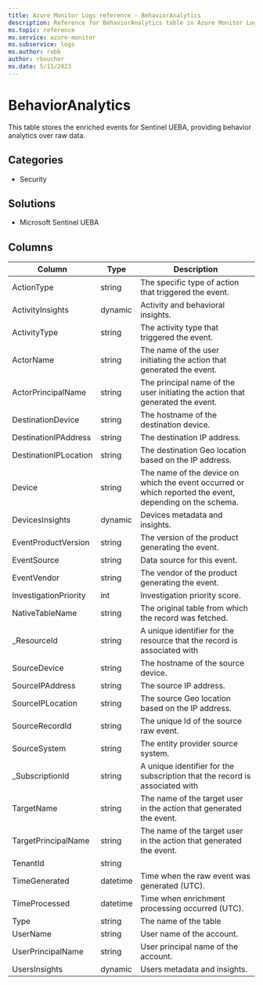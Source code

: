 ```yaml
---
title: Azure Monitor Logs reference - BehaviorAnalytics
description: Reference for BehaviorAnalytics table in Azure Monitor Logs.
ms.topic: reference
ms.service: azure-monitor
ms.subservice: logs
ms.author: robb
author: rboucher
ms.date: 5/11/2023
---
```


# BehaviorAnalytics

 This table stores the enriched events for Sentinel UEBA, providing behavior analytics over raw data.

## Categories

- Security
## Solutions

- Microsoft Sentinel UEBA




## Columns

| Column | Type | Description |
| --- | --- | --- |
| ActionType | string | The specific type of action that triggered the event. |
| ActivityInsights | dynamic | Activity and behavioral insights. |
| ActivityType | string | The activity type that triggered the event. |
| ActorName | string | The name of the user initiating the action that generated the event. |
| ActorPrincipalName | string | The principal name of the user initiating the action that generated the event. |
| DestinationDevice | string | The hostname of the destination device. |
| DestinationIPAddress | string | The destination IP address. |
| DestinationIPLocation | string | The destination Geo location based on the IP address. |
| Device | string | The name of the device on which the event occurred or which reported the event, depending on the schema. |
| DevicesInsights | dynamic | Devices metadata and insights. |
| EventProductVersion | string | The version of the product generating the event. |
| EventSource | string | Data source for this event. |
| EventVendor | string | The vendor of the product generating the event. |
| InvestigationPriority | int | Investigation priority score. |
| NativeTableName | string | The original table from which the record was fetched. |
| _ResourceId | string | A unique identifier for the resource that the record is associated with |
| SourceDevice | string | The hostname of the source device. |
| SourceIPAddress | string | The source IP address. |
| SourceIPLocation | string | The source Geo location based on the IP address. |
| SourceRecordId | string | The unique Id of the source raw event. |
| SourceSystem | string | The entity provider source system. |
| _SubscriptionId | string | A unique identifier for the subscription that the record is associated with |
| TargetName | string | The name of the target user in the action that generated the event. |
| TargetPrincipalName | string | The name of the target user in the action that generated the event. |
| TenantId | string |  |
| TimeGenerated | datetime | Time when the raw event was generated (UTC). |
| TimeProcessed | datetime | Time when enrichment processing occurred (UTC). |
| Type | string | The name of the table |
| UserName | string | User name of the account. |
| UserPrincipalName | string | User principal name of the account. |
| UsersInsights | dynamic | Users metadata and insights. |
